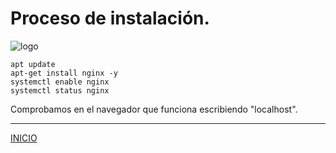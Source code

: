 # Proceso de instalación.

![logo](https://www.dmaciasblog.com/wp-content/uploads/2013/01/tip-terminal.png)

```console
apt update
apt-get install nginx -y
systemctl enable nginx
systemctl status nginx
```

Comprobamos en el navegador que funciona escribiendo "localhost".


---

[INICIO](https://github.com/estebancr1993/nginx/blob/main/README.md)
